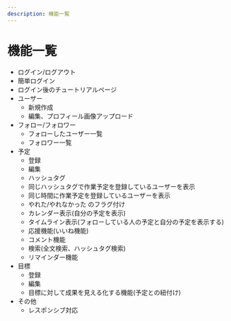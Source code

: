 ```yaml
---
description: 機能一覧
---
```


# 機能一覧

* ログイン/ログアウト
* 簡単ログイン
* ログイン後のチュートリアルページ
* ユーザー
  * 新規作成
  * 編集、プロフィール画像アップロード
* フォロー/フォロワー
  * フォローしたユーザー一覧
  * フォロワー一覧
* 予定
  * 登録
  * 編集
  * ハッシュタグ
  * 同じハッシュタグで作業予定を登録しているユーザーを表示
  * 同じ時間に作業予定を登録しているユーザーを表示
  * やれた/やれなかった のフラグ付け
  * カレンダー表示(自分の予定を表示)
  * タイムライン表示(フォローしている人の予定と自分の予定を表示する)
  * 応援機能(いいね機能)
  * コメント機能
  * 検索(全文検索、ハッシュタグ検索)
  * リマインダー機能
* 目標
  * 登録
  * 編集
  * 目標に対して成果を見える化する機能(予定との紐付け)
* その他
  * レスポンシブ対応
